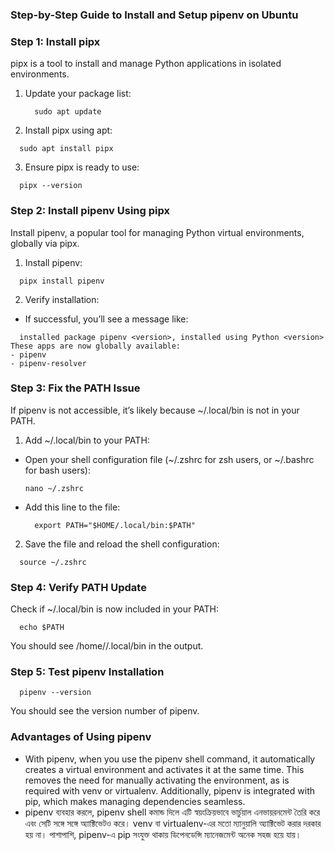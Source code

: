 ### Step-by-Step Guide to Install and Setup pipenv on Ubuntu
### Step 1: Install pipx
pipx is a tool to install and manage Python applications in isolated environments.

1. Update your package list:
   ```
     sudo apt update
   ```
2. Install pipx using apt:
  ```
    sudo apt install pipx
  ```
3. Ensure pipx is ready to use:
  ```
    pipx --version
  ```
### Step 2: Install pipenv Using pipx
Install pipenv, a popular tool for managing Python virtual environments, globally via pipx.
1. Install pipenv:
  ```
    pipx install pipenv
  ```
2. Verify installation:
  * If successful, you’ll see a message like:
  ```
    installed package pipenv <version>, installed using Python <version>
These apps are now globally available:
  - pipenv
  - pipenv-resolver
  ```
### Step 3: Fix the PATH Issue
If pipenv is not accessible, it’s likely because ~/.local/bin is not in your PATH.
1. Add ~/.local/bin to your PATH:
  * Open your shell configuration file (~/.zshrc for zsh users, or ~/.bashrc for bash users):
    ```
    nano ~/.zshrc
    ```
  * Add this line to the file:
    ```
      export PATH="$HOME/.local/bin:$PATH"
    ```
2. Save the file and reload the shell configuration:
  ```
    source ~/.zshrc
  ```
### Step 4: Verify PATH Update
  Check if ~/.local/bin is now included in your PATH:
  ```
    echo $PATH
  ```
You should see /home/<your-username>/.local/bin in the output.

### Step 5: Test pipenv Installation
  ```
    pipenv --version
  ```
You should see the version number of pipenv.

### Advantages of Using pipenv
* With pipenv, when you use the pipenv shell command, it automatically creates a virtual environment and activates it at the same time. This removes the need for manually activating the environment, as is required with venv or virtualenv. Additionally, pipenv is integrated with pip, which makes managing dependencies seamless.
* pipenv ব্যবহার করলে, pipenv shell কমান্ড দিলে এটি স্বয়ংক্রিয়ভাবে ভার্চুয়াল এনভায়রনমেন্ট তৈরি করে এবং সেটি সঙ্গে সঙ্গে অ্যাক্টিভেটও করে। venv বা virtualenv-এর মতো ম্যানুয়ালি অ্যাক্টিভেট করার দরকার হয় না। পাশাপাশি, pipenv-এ pip সংযুক্ত থাকায় ডিপেনডেন্সি ম্যানেজমেন্ট অনেক সহজ হয়ে যায়।


